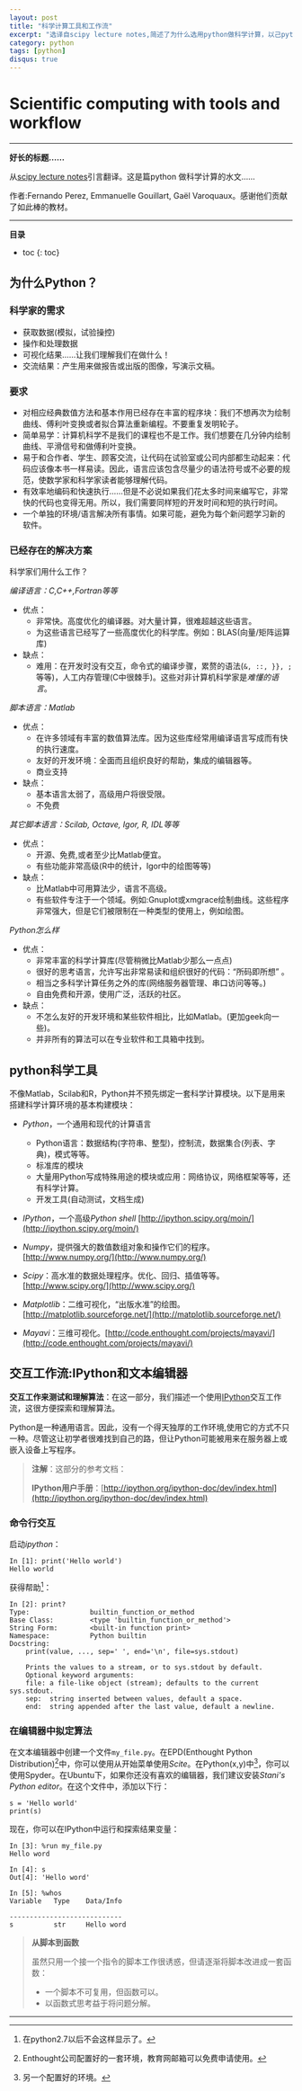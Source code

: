 ```yaml
---
layout: post
title: "科学计算工具和工作流"
excerpt: "选译自scipy lecture notes,简述了为什么选用python做科学计算，以己python做科学计算的工具和工作流。"
category: python
tags: [python]
disqus: true
---
```



# Scientific computing with tools and workflow

----

**好长的标题……**

从[scipy lecture notes](http://scipy-lectures.github.com/intro/intro.html)引言翻译。这是篇python 做科学计算的水文……

作者:Fernando Perez, Emmanuelle Gouillart, Gaël Varoquaux。感谢他们贡献了如此棒的教材。

----

**目录**

* toc
{: toc}

## 为什么Python？

### 科学家的需求

- 获取数据(模拟，试验操控)
- 操作和处理数据
- 可视化结果……让我们理解我们在做什么！
- 交流结果：产生用来做报告或出版的图像，写演示文稿。

### 要求

- 对相应经典数值方法和基本作用已经存在丰富的程序块：我们不想再次为绘制曲线、傅利叶变换或者拟合算法重新编程。不要重复发明轮子。
- 简单易学：计算机科学不是我们的课程也不是工作。我们想要在几分钟内绘制曲线、平滑信号和做傅利叶变换。
- 易于和合作者、学生、顾客交流，让代码在试验室或公司内部都生动起来：代码应该像本书一样易读。因此，语言应该包含尽量少的语法符号或不必要的规范，使数学家和科学家读者能够理解代码。
- 有效率地编码和快速执行……但是不必说如果我们花太多时间来编写它，非常快的代码也变得无用。所以，我们需要同样短的开发时间和短的执行时间。
- 一个单独的环境/语言解决所有事情。如果可能，避免为每个新问题学习新的软件。

### 已经存在的解决方案

科学家们用什么工作？

*编译语言：C,C++,Fortran等等*

- 优点：
  - 非常快。高度优化的编译器。对大量计算，很难超越这些语言。
  - 为这些语言已经写了一些高度优化的科学库。例如：BLAS(向量/矩阵运算库)
- 缺点：
  - 难用：在开发时没有交互，命令式的编译步骤，累赘的语法(`&, ::, }}, ;`等等)，人工内存管理(C中很棘手)。这些对非计算机科学家是*难懂的语言*。

*脚本语言：Matlab*

- 优点：
   - 在许多领域有丰富的数值算法库。因为这些库经常用编译语言写成而有快的执行速度。
   - 友好的开发环境：全面而且组织良好的帮助，集成的编辑器等。
   - 商业支持
- 缺点：
   - 基本语言太弱了，高级用户将很受限。
   - 不免费

*其它脚本语言：Scilab, Octave, Igor, R, IDL等等*

- 优点：
   - 开源、免费,或者至少比Matlab便宜。
   - 有些功能非常高级(R中的统计，Igor中的绘图等等)
- 缺点：
   - 比Matlab中可用算法少，语言不高级。
   - 有些软件专注于一个领域。例如:Gnuplot或xmgrace绘制曲线。这些程序非常强大，但是它们被限制在一种类型的使用上，例如绘图。

*Python怎么样*

- 优点：
   - 非常丰富的科学计算库(尽管稍微比Matlab少那么一点点)
   - 很好的思考语言，允许写出非常易读和组织很好的代码：“所码即所想” 。
   - 相当之多科学计算任务之外的库(网络服务器管理、串口访问等等。)
   - 自由免费和开源，使用广泛，活跃的社区。
- 缺点：
   - 不怎么友好的开发环境和某些软件相比，比如Matlab。(更加geek向一些)。
   - 并非所有的算法可以在专业软件和工具箱中找到。
 
## python科学工具

不像Matlab，Scilab和R，Python并不预先绑定一套科学计算模块。以下是用来搭建科学计算环境的基本构建模块：

- *Python*，一个通用和现代的计算语言
	- Python语言：数据结构(字符串、整型)，控制流，数据集合(列表、字典)，模式等等。
	- 标准库的模块
	- 大量用Python写成特殊用途的模块或应用：网络协议，网络框架等等，还有科学计算。
	- 开发工具(自动测试，文档生成)

- *IPython*，一个高级*Python shell* [http://ipython.scipy.org/moin/](http://ipython.scipy.org/moin/)

- *Numpy*，提供强大的数值数组对象和操作它们的程序。[http://www.numpy.org/](http://www.numpy.org/)

- *Scipy*：高水准的数据处理程序。优化、回归、插值等等。[http://www.scipy.org/](http://www.scipy.org/)

- *Matplotlib*：二维可视化，“出版水准”的绘图。[http://matplotlib.sourceforge.net/](http://matplotlib.sourceforge.net/)

- *Mayavi*：三维可视化。[http://code.enthought.com/projects/mayavi/](http://code.enthought.com/projects/mayavi/)

## 交互工作流:IPython和文本编辑器

**交互工作来测试和理解算法**：在这一部分，我们描述一个使用[IPython](http://ipython.org/)交互工作流，这很方便探索和理解算法。

Python是一种通用语言。因此，没有一个得天独厚的工作环境,使用它的方式不只一种。尽管这让初学者很难找到自己的路，但让Python可能被用来在服务器上或嵌入设备上写程序。

> **注解**：这部分的参考文档：
>
> **IPython用户手册**：[http://ipython.org/ipython-doc/dev/index.html](http://ipython.org/ipython-doc/dev/index.html)

### 命令行交互

启动*ipython*：

    In [1]: print('Hello world')
    Hello world

获得帮助[^1]：

    In [2]: print?
    Type:               builtin_function_or_method
    Base Class:         <type 'builtin_function_or_method'>
    String Form:        <built-in function print>
    Namespace:          Python builtin
    Docstring:
        print(value, ..., sep=' ', end='\n', file=sys.stdout)
    
        Prints the values to a stream, or to sys.stdout by default.
        Optional keyword arguments:
        file: a file-like object (stream); defaults to the current sys.stdout.
        sep:  string inserted between values, default a space.
        end:  string appended after the last value, default a newline.

### 在编辑器中拟定算法

在文本编辑器中创建一个文件`my_file.py`。在EPD(Enthought Python Distribution)[^2]中，你可以使用从开始菜单使用*Scite*。在Python(x,y)中[^3]，你可以使用Spyder。在Ubuntu下，如果你还没有喜欢的编辑器，我们建议安装*Stani's Python editor*。在这个文件中，添加以下行：

    s = 'Hello world'
    print(s)

现在，你可以在IPython中运行和探索结果变量：

    In [3]: %run my_file.py
    Hello word
    
    In [4]: s
    Out[4]: 'Hello word'
    
    In [5]: %whos
    Variable   Type    Data/Info

    ----------------------------
    s          str     Hello word

> **从脚本到函数**
>  
>  虽然只用一个接一个指令的脚本工作很诱惑，但请逐渐将脚本改进成一套函数：
>    
>    - 一个脚本不可复用，但函数可以。
>    - 以函数式思考益于将问题分解。

----

[^1]:在python2.7以后不会这样显示了。
[^2]:Enthought公司配置好的一套环境，教育网邮箱可以免费申请使用。
[^3]:另一个配置好的环境。
